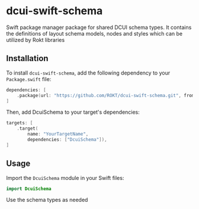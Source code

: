 # dcui-swift-schema
Swift package manager package for shared DCUI schema types. It contains the definitions of layout schema models, nodes and styles which can be utilized by Rokt libraries

## Installation

To install `dcui-swift-schema`, add the following dependency to your `Package.swift` file:

```swift
dependencies: [
    .package(url: "https://github.com/ROKT/dcui-swift-schema.git", from: "2.0.0")
]
```

Then, add DcuiSchema to your target's dependencies:

```swift
targets: [
    .target(
        name: "YourTargetName",
        dependencies: ["DcuiSchema"]),
]
```


## Usage
Import the `DcuiSchema` module in your Swift files:
```Swift
import DcuiSchema  
```

Use the schema types as needed

